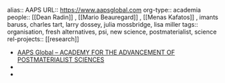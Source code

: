 alias:: AAPS
URL:: https://www.aapsglobal.com
org-type:: academia
people:: [[Dean Radin]] , [[Mario Beauregard]] , [[Menas Kafatos]] , imants baruss, charles tart, larry dossey, julia mossbridge, lisa miller
tags:: organisation, fresh alternatives, psi, new science, postmaterialist, science
rel-projects:: [[research]]
- [AAPS Global – ACADEMY FOR THE ADVANCEMENT OF POSTMATERIALIST SCIENCES](https://www.aapsglobal.com/)
-
-